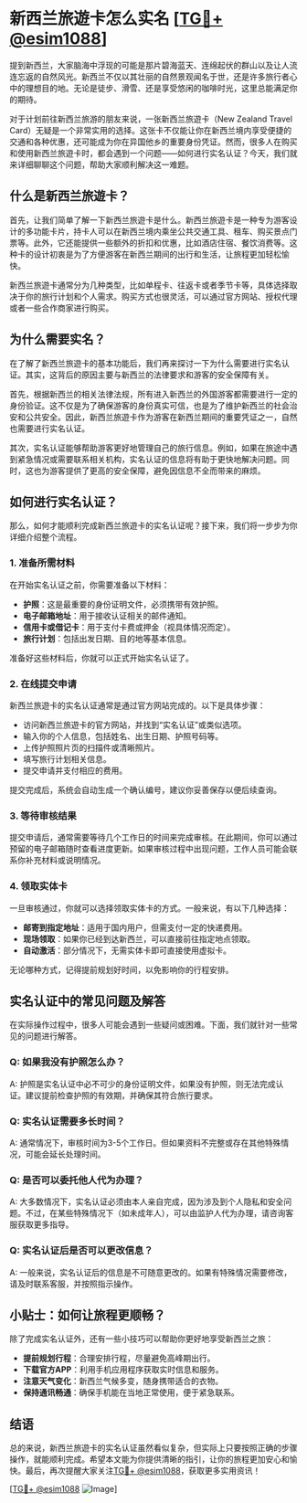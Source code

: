 # 新西兰旅遊卡怎么实名 [[TG💪+ @esim1088](https://t.me/s/esim1088)]

提到新西兰，大家脑海中浮现的可能是那片碧海蓝天、连绵起伏的群山以及让人流连忘返的自然风光。新西兰不仅以其壮丽的自然景观闻名于世，还是许多旅行者心中的理想目的地。无论是徒步、滑雪、还是享受悠闲的咖啡时光，这里总能满足你的期待。

对于计划前往新西兰旅游的朋友来说，一张新西兰旅遊卡（New Zealand Travel Card）无疑是一个非常实用的选择。这张卡不仅能让你在新西兰境内享受便捷的交通和各种优惠，还可能成为你在异国他乡的重要身份凭证。然而，很多人在购买和使用新西兰旅遊卡时，都会遇到一个问题——如何进行实名认证？今天，我们就来详细聊聊这个问题，帮助大家顺利解决这一难题。

## 什么是新西兰旅遊卡？

首先，让我们简单了解一下新西兰旅遊卡是什么。新西兰旅遊卡是一种专为游客设计的多功能卡片，持卡人可以在新西兰境内乘坐公共交通工具、租车、购买景点门票等。此外，它还能提供一些额外的折扣和优惠，比如酒店住宿、餐饮消费等。这种卡的设计初衷是为了方便游客在新西兰期间的出行和生活，让旅程更加轻松愉快。

新西兰旅遊卡通常分为几种类型，比如单程卡、往返卡或者季节卡等，具体选择取决于你的旅行计划和个人需求。购买方式也很灵活，可以通过官方网站、授权代理或者一些合作商家进行购买。

## 为什么需要实名？

在了解了新西兰旅遊卡的基本功能后，我们再来探讨一下为什么需要进行实名认证。其实，这背后的原因主要与新西兰的法律要求和游客的安全保障有关。

首先，根据新西兰的相关法律法规，所有进入新西兰的外国游客都需要进行一定的身份验证。这不仅是为了确保游客的身份真实可信，也是为了维护新西兰的社会治安和公共安全。因此，新西兰旅遊卡作为游客在新西兰期间的重要凭证之一，自然也需要进行实名认证。

其次，实名认证能够帮助游客更好地管理自己的旅行信息。例如，如果在旅途中遇到紧急情况或需要联系相关机构，实名认证的信息将有助于更快地解决问题。同时，这也为游客提供了更高的安全保障，避免因信息不全而带来的麻烦。

## 如何进行实名认证？

那么，如何才能顺利完成新西兰旅遊卡的实名认证呢？接下来，我们将一步步为你详细介绍整个流程。

### 1. 准备所需材料

在开始实名认证之前，你需要准备以下材料：

- **护照**：这是最重要的身份证明文件，必须携带有效护照。
- **电子邮箱地址**：用于接收认证相关的邮件通知。
- **信用卡或借记卡**：用于支付卡费或押金（视具体情况而定）。
- **旅行计划**：包括出发日期、目的地等基本信息。

准备好这些材料后，你就可以正式开始实名认证了。

### 2. 在线提交申请

新西兰旅遊卡的实名认证通常是通过官方网站完成的。以下是具体步骤：

- 访问新西兰旅遊卡的官方网站，并找到“实名认证”或类似选项。
- 输入你的个人信息，包括姓名、出生日期、护照号码等。
- 上传护照照片页的扫描件或清晰照片。
- 填写旅行计划相关信息。
- 提交申请并支付相应的费用。

提交完成后，系统会自动生成一个确认编号，建议你妥善保存以便后续查询。

### 3. 等待审核结果

提交申请后，通常需要等待几个工作日的时间来完成审核。在此期间，你可以通过预留的电子邮箱随时查看进度更新。如果审核过程中出现问题，工作人员可能会联系你补充材料或说明情况。

### 4. 领取实体卡

一旦审核通过，你就可以选择领取实体卡的方式。一般来说，有以下几种选择：

- **邮寄到指定地址**：适用于国内用户，但需支付一定的快递费用。
- **现场领取**：如果你已经到达新西兰，可以直接前往指定地点领取。
- **自动激活**：部分情况下，无需实体卡即可直接使用虚拟卡。

无论哪种方式，记得提前规划好时间，以免影响你的行程安排。

## 实名认证中的常见问题及解答

在实际操作过程中，很多人可能会遇到一些疑问或困难。下面，我们就针对一些常见的问题进行解答。

### Q: 如果我没有护照怎么办？

A: 护照是实名认证中必不可少的身份证明文件，如果没有护照，则无法完成认证。建议提前检查护照的有效期，并确保其符合旅行要求。

### Q: 实名认证需要多长时间？

A: 通常情况下，审核时间为3-5个工作日。但如果资料不完整或存在其他特殊情况，可能会延长处理时间。

### Q: 是否可以委托他人代为办理？

A: 大多数情况下，实名认证必须由本人亲自完成，因为涉及到个人隐私和安全问题。不过，在某些特殊情况下（如未成年人），可以由监护人代为办理，请咨询客服获取更多指导。

### Q: 实名认证后是否可以更改信息？

A: 一般来说，实名认证后的信息是不可随意更改的。如果有特殊情况需要修改，请及时联系客服，并按照指示操作。

## 小贴士：如何让旅程更顺畅？

除了完成实名认证外，还有一些小技巧可以帮助你更好地享受新西兰之旅：

- **提前规划行程**：合理安排行程，尽量避免高峰期出行。
- **下载官方APP**：利用手机应用程序获取实时信息和服务。
- **注意天气变化**：新西兰气候多变，随身携带适合的衣物。
- **保持通讯畅通**：确保手机能在当地正常使用，便于紧急联系。

## 结语

总的来说，新西兰旅遊卡的实名认证虽然看似复杂，但实际上只要按照正确的步骤操作，就能顺利完成。希望本文能为你提供清晰的指引，让你的旅程更加安心和愉快。最后，再次提醒大家关注[TG💪+ @esim1088](https://t.me/s/esim1088)，获取更多实用资讯！

[[TG💪+ @esim1088](https://t.me/s/esim1088) ![Image](https://i.postimg.cc/4NQfJmqS/Snipaste-2025-05-13-00-14-12.png)]